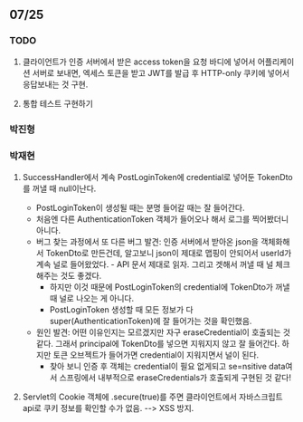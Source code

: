 ## 07/25
### TODO
1. 클라이언트가 인증 서버에서 받은 access token을 요청 바디에 넣어서 어플리케이션 서버로 보내면, 
엑세스 토큰을 받고 JWT를 발급 후 HTTP-only 쿠키에 넣어서 응답보내는 것 구현.

2. 통합 테스트 구현하기  

### 박진형

### 박재현
1. SuccessHandler에서 계속 PostLoginToken에 credential로 넣어둔 TokenDto를 꺼낼 때 null이난다.
	- PostLoginToken이 생성될 때는 분명 들어갈 때는 잘 들어간다.
	- 처음엔 다른 AuthenticationToken 객체가 들어오나 해서 로그를 찍어봤더니 아니다.
	- 버그 찾는 과정에서 또 다른 버그 발견: 인증 서버에서 받아온 json을 객체화해서 TokenDto로 만든건데, 알고보니 json이 제대로 맵핑이 안되어서 userId가 계속 널로 들어왔었다. - API 문서 제대로 읽자. 그리고 겟해서 꺼낼 때 널 체크 해주는 것도 좋겠다.
	    - 하지만 이것 때문에 PostLoginToken의 credential에 TokenDto가 꺼낼 때 널로 나오는 게 아니다. 
	    - PostLoginToken 생성할 때 모든 정보가 다 super(AuthenticationToken)에 잘 들어가는 것을 확인했음. 
	- 원인 발견: 어떤 이유인지는 모르겠지만 자구 eraseCredential이 호출되는 것 같다. 그래서 principal에 TokenDto를 넣으면 지워지지 않고 잘 들어간다. 하지만 토큰 오브젝트가 들어가면 credential이 지워지면서 널이 된다. 
	    - 찾아 보니 인증 후 객체는 credential이 필요 없게되고 se=nsitive data여서 스프링에서 내부적으로 eraseCredentials가 호출되게 구현된 것 같다!

2. Servlet의 Cookie 객체에 .secure(true)를 주면 클라이언트에서 자바스크립트 api로 쿠키 정보를 확인할 수가 없음. --> XSS 방지.

